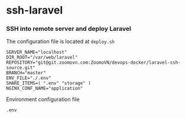 # ssh-laravel

### SSH into remote server and deploy Laravel

The configuration file is located at `deploy.sh`

```shell
SERVER_NAME="localhost"
DIR_ROOT="/var/web/laravel"
REPOSITORY="git@git.zoomovn.com:ZoomoVN/devops-docker/laravel-ssh-source.git"
BRANCH="master"
ENV_FILE="./.env"
SHARE_ITEMS=( ".env" "storage" )
NGINX_CONF_NAME="application"
```

Environment configuration file

`.env`
